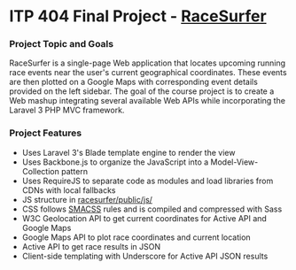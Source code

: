 ﻿# ITP 404 Final Project - [RaceSurfer](http://ec2-54-200-181-70.us-west-2.compute.amazonaws.com/)

### Project Topic and Goals
RaceSurfer is a single-page Web application that locates upcoming running race events near the user's current geographical coordinates. These events are then plotted on a Google Maps with corresponding event details provided on the left sidebar. The goal of the course project is to create a Web mashup integrating several available Web APIs while incorporating the Laravel 3 PHP MVC framework.

### Project Features
* Uses Laravel 3's Blade template engine to render the view
* Uses Backbone.js to organize the JavaScript into a Model-View-Collection pattern
* Uses RequireJS to separate code as modules and load libraries from CDNs with local fallbacks
* JS structure in [racesurfer/public/js/](https://github.com/hermantran/ITP404-Final-Project/tree/master/racesurfer/public/js)
* CSS follows [SMACSS](http://smacss.com/) rules and is compiled and compressed with Sass
* W3C Geolocation API to get current coordinates for Active API and Google Maps 
* Google Maps API to plot race coordinates and current location  
* Active API to get race results in JSON  
* Client-side templating with Underscore for Active API JSON results  
